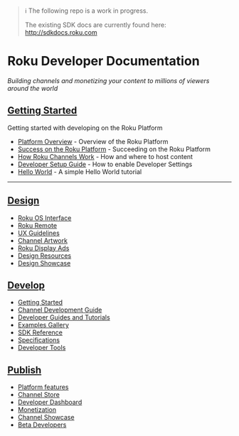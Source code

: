 > :information_source: The following repo is a work in progress.
>
> The existing SDK docs are currently found here: http://sdkdocs.roku.com

# Roku Developer Documentation
_Building channels and monetizing your content to millions of viewers around the world_

## [Getting Started](/develop/getting-started/)
Getting started with developing on the Roku Platform

* [Platform Overview](/develop/getting-started/platform-overview.md) - Overview of the Roku Platform
* [Success on the Roku Platform](/develop/getting-started/channel-success.md) - Succeeding on the Roku Platform
* [How Roku Channels Work](/develop/getting-started/how-channels-work.md) - How and where to host content
* [Developer Setup Guide](/develop/getting-started/setup-guide.md) - How to enable Developer Settings
* [Hello World](/develop/getting-started/hello-world.md) - A simple Hello World tutorial
- - -


## [Design](/design/)

* [Roku OS Interface](/design/roku-os-interface.md)
* [Roku Remote](/design/roku-remote.md)
* [UX Guidelines](/design/design-guidelines.md)
* [Channel Artwork](/design/channel-artwork.md)
* [Roku Display Ads](/design/display-ads.md)
* [Design Resources](/design/design-resources.md)
* [Design Showcase](/design/design-showcase.md)


## [Develop](/develop/)

* [Getting Started](/develop/getting-started/)
* [Channel Development Guide](/develop/channel-development/)
* [Developer Guides and Tutorials](/develop/guides/)
 * [Examples Gallery](/develop/guides/examples.md)
* [SDK Reference](/develop/sdk-documentation)
* [Specifications](/develop/specifications/)
* [Developer Tools](/develop/developer-tools)


## [Publish](/publish/)

* [Platform features](/publish/platform-features/)
* [Channel Store](/publish/channel-store/)
 * [Developer Dashboard](/publish/channel-store/developer-dashboard.md)
* [Monetization](/publish/monetization)
* [Channel Showcase](/publish/channel-showcase/)
* [Beta Developers](/publish/beta-developer-program)
